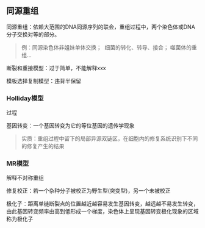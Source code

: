 ## 同源重组

同源重组：依赖大范围的DNA同源序列的联会，重组过程中，两个染色体或DNA分子交换对等的部分。

>  例：同源染色体非姐妹单体交换；
> ​        细菌的转化、转导、接合；
> ​        噬菌体的重组…

断裂和重接模型：过于简单，不能解释xxx

模板选择复制模型：违背半保留

### Holliday模型

过程

基因转变：一个基因转变为它的等位基因的遗传学现象

> 实质：重组过程中留下的局部异源双链区，在细胞内的修复系统识别下不同的修复产生的结果

### MR模型

解释不对称重组

修复校正：若一个杂种分子被校正为野生型(突变型)，另一个未被校正

极化子：距离单链断裂点的位置越近越容易发生基因转变，越远越不易发生转变，由此基因转变频率由高到低形成一个梯度，染色体上呈现基因转变极化现象的区域称为极化子